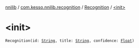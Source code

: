 [nnilib](../../index.md) / [com.kesso.nnilib.recognition](../index.md) / [Recognition](index.md) / [&lt;init&gt;](./-init-.md)

# &lt;init&gt;

`Recognition(id: `[`String`](https://kotlinlang.org/api/latest/jvm/stdlib/kotlin/-string/index.html)`, title: `[`String`](https://kotlinlang.org/api/latest/jvm/stdlib/kotlin/-string/index.html)`, confidence: `[`Float`](https://kotlinlang.org/api/latest/jvm/stdlib/kotlin/-float/index.html)`)`